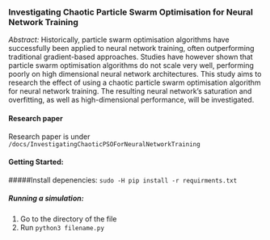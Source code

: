 ### Investigating Chaotic Particle Swarm Optimisation for Neural Network Training

*Abstract:* Historically, particle swarm optimisation algorithms have successfully been applied to neural network training, often outperforming traditional gradient-based approaches. Studies have however shown that particle swarm optimisation algorithms do not scale very well, performing poorly on high dimensional neural network architectures. This study aims to research the effect of using a chaotic particle swarm optimisation algorithm for neural network training. The resulting neural network’s saturation and overfitting, as well as high-dimensional performance, will be investigated. 

#### Research paper

Research paper is under `/docs/InvestigatingChaoticPSOForNeuralNetworkTraining`

#### Getting Started:

#####Install depenencies:
`sudo -H pip install -r requirments.txt`

##### Running a simulation:

1. Go to the directory of the file
2. Run `python3 filename.py`
